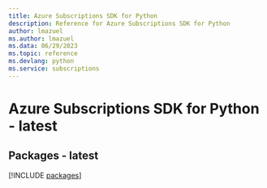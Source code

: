 ```yaml
---
title: Azure Subscriptions SDK for Python
description: Reference for Azure Subscriptions SDK for Python
author: lmazuel
ms.author: lmazuel
ms.data: 06/29/2023
ms.topic: reference
ms.devlang: python
ms.service: subscriptions
---
```

# Azure Subscriptions SDK for Python - latest
## Packages - latest
[!INCLUDE [packages](subscriptions-index.md)]